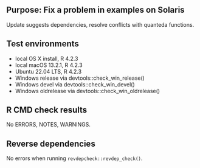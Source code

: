 ## Purpose: Fix a problem in examples on Solaris

Update suggests dependencies, resolve conflicts with quanteda functions.

## Test environments

* local OS X install, R 4.2.3
* local macOS 13.2.1, R 4.2.3
* Ubuntu 22.04 LTS, R 4.2.3
* Windows release via devtools::check_win_release()
* Windows devel via devtools::check_win_devel()
* Windows oldrelease via devtools::check_win_oldrelease()

## R CMD check results

No ERRORS, NOTES, WARNINGS.

## Reverse dependencies

No errors when running `revdepcheck::revdep_check()`.
